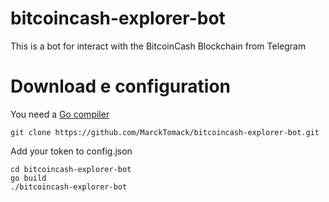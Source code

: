 # bitcoincash-explorer-bot
This is a bot for interact with the BitcoinCash Blockchain from Telegram

# Download e configuration

You need a <a href="https://golang.org/dl/">Go compiler</a>

`git clone https://github.com/MarckTomack/bitcoincash-explorer-bot.git`

Add your token to config.json

```
cd bitcoincash-explorer-bot
go build
./bitcoincash-explorer-bot
```
